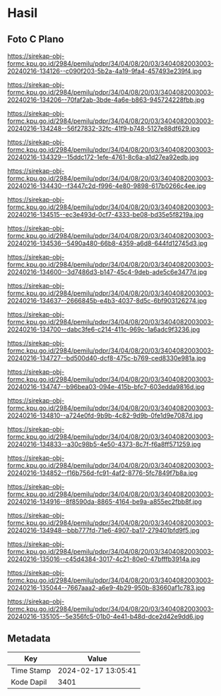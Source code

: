 # Hasil

## Foto C Plano

https://sirekap-obj-formc.kpu.go.id/2984/pemilu/pdpr/34/04/08/20/03/3404082003003-20240216-134126--c090f203-5b2a-4a19-9fa4-457493e239f4.jpg

https://sirekap-obj-formc.kpu.go.id/2984/pemilu/pdpr/34/04/08/20/03/3404082003003-20240216-134206--70faf2ab-3bde-4a6e-b863-945724228fbb.jpg

https://sirekap-obj-formc.kpu.go.id/2984/pemilu/pdpr/34/04/08/20/03/3404082003003-20240216-134248--56f27832-32fc-41f9-b748-5127e88df629.jpg

https://sirekap-obj-formc.kpu.go.id/2984/pemilu/pdpr/34/04/08/20/03/3404082003003-20240216-134329--15ddc172-1efe-4761-8c6a-a1d27ea92edb.jpg

https://sirekap-obj-formc.kpu.go.id/2984/pemilu/pdpr/34/04/08/20/03/3404082003003-20240216-134430--f3447c2d-f996-4e80-9898-617b0266c4ee.jpg

https://sirekap-obj-formc.kpu.go.id/2984/pemilu/pdpr/34/04/08/20/03/3404082003003-20240216-134515--ec3e493d-0cf7-4333-be08-bd35e5f8219a.jpg

https://sirekap-obj-formc.kpu.go.id/2984/pemilu/pdpr/34/04/08/20/03/3404082003003-20240216-134536--5490a480-66b8-4359-a6d8-644fd12745d3.jpg

https://sirekap-obj-formc.kpu.go.id/2984/pemilu/pdpr/34/04/08/20/03/3404082003003-20240216-134600--3d7486d3-b147-45c4-9deb-ade5c6e3477d.jpg

https://sirekap-obj-formc.kpu.go.id/2984/pemilu/pdpr/34/04/08/20/03/3404082003003-20240216-134637--2666845b-e4b3-4037-8d5c-6bf903126274.jpg

https://sirekap-obj-formc.kpu.go.id/2984/pemilu/pdpr/34/04/08/20/03/3404082003003-20240216-134700--dabc3fe6-c214-411c-969c-1a6adc9f3236.jpg

https://sirekap-obj-formc.kpu.go.id/2984/pemilu/pdpr/34/04/08/20/03/3404082003003-20240216-134727--bd500d40-dcf8-475c-b769-ced8330e981a.jpg

https://sirekap-obj-formc.kpu.go.id/2984/pemilu/pdpr/34/04/08/20/03/3404082003003-20240216-134747--b96bea03-094e-415b-bfc7-603edda9816d.jpg

https://sirekap-obj-formc.kpu.go.id/2984/pemilu/pdpr/34/04/08/20/03/3404082003003-20240216-134810--a724e0fd-9b9b-4c82-9d9b-0fe1d9e7087d.jpg

https://sirekap-obj-formc.kpu.go.id/2984/pemilu/pdpr/34/04/08/20/03/3404082003003-20240216-134833--a30c98b5-4e50-4373-8c7f-f6a8ff571259.jpg

https://sirekap-obj-formc.kpu.go.id/2984/pemilu/pdpr/34/04/08/20/03/3404082003003-20240216-134852--f16b756d-fc91-4af2-8776-5fc7849f7b8a.jpg

https://sirekap-obj-formc.kpu.go.id/2984/pemilu/pdpr/34/04/08/20/03/3404082003003-20240216-134916--8f8590da-8865-4164-be9a-a855ec2fbb8f.jpg

https://sirekap-obj-formc.kpu.go.id/2984/pemilu/pdpr/34/04/08/20/03/3404082003003-20240216-134948--bbb777fd-71e6-4907-ba17-279401bfd9f5.jpg

https://sirekap-obj-formc.kpu.go.id/2984/pemilu/pdpr/34/04/08/20/03/3404082003003-20240216-135016--c45d4384-3017-4c21-80e0-47bfffb3914a.jpg

https://sirekap-obj-formc.kpu.go.id/2984/pemilu/pdpr/34/04/08/20/03/3404082003003-20240216-135044--7667aaa2-a6e9-4b29-950b-83660af1c783.jpg

https://sirekap-obj-formc.kpu.go.id/2984/pemilu/pdpr/34/04/08/20/03/3404082003003-20240216-135105--5e356fc5-01b0-4e41-b48d-dce2d42e9dd6.jpg


## Metadata

| Key        | Value               |
| ---------- | ------------------- |
| Time Stamp | 2024-02-17 13:05:41 |
| Kode Dapil | 3401                |




